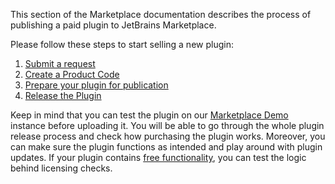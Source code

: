 [//]: # (title: Step-by-Step Guide to Putting a Plugin up for Sale)

This section of the Marketplace documentation describes the process of publishing a paid plugin to JetBrains Marketplace.

Please follow these steps to start selling a new plugin:

1. <a href="submit-a-request-to-sell-plugins-at-the-marketplace.md">Submit a request</a>
2. <a href="obtain-a-product-code-from-jetbrains.md">Create a Product Code</a>
3. <a href="prepare-your-plugin-for-publication.md">Prepare your plugin for publication</a>
4. <a href="release-plugin.md">Release the Plugin</a>


Keep in mind that you can test the plugin on our <a href="marketplace-demo.md">Marketplace Demo</a>  instance before uploading it. You will be able to go through the whole plugin release process and check how purchasing the plugin works. Moreover, you can make sure the plugin functions as intended and play around with plugin updates. If your plugin contains <a href="free-functionality.md">free functionality</a>, you can test the logic behind licensing checks.


